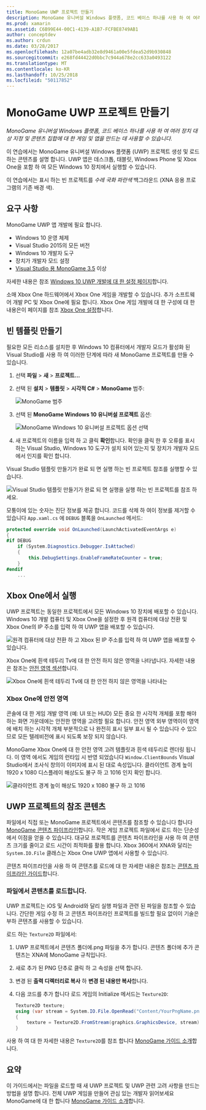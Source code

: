 ```yaml
---
title: MonoGame UWP 프로젝트 만들기
description: MonoGame 유니버설 Windows 플랫폼, 코드 베이스 하나를 사용 하 여 여러 장치 대상 지정 및 콘텐츠 집합에 대 한 게임 및 앱을 만드는 데 사용할 수 있습니다.
ms.prod: xamarin
ms.assetid: C6B99E44-00C1-4139-A1B7-FCFBE8749AB1
author: conceptdev
ms.author: crdun
ms.date: 03/28/2017
ms.openlocfilehash: 12a07be4adb32e8d9461a00e5fdea52d9b930848
ms.sourcegitcommit: e268fd44422d0bbc7c944a678e2cc633a0493122
ms.translationtype: MT
ms.contentlocale: ko-KR
ms.lasthandoff: 10/25/2018
ms.locfileid: "50117852"
---
```

# <a name="creating-a-monogame-uwp-project"></a>MonoGame UWP 프로젝트 만들기

_MonoGame 유니버설 Windows 플랫폼, 코드 베이스 하나를 사용 하 여 여러 장치 대상 지정 및 콘텐츠 집합에 대 한 게임 및 앱을 만드는 데 사용할 수 있습니다._

이 연습에서는 MonoGame 유니버설 Windows 플랫폼 (UWP) 프로젝트 생성 및 로드 하는 콘텐츠를 설명 합니다. UWP 앱은 데스크톱, 태블릿, Windows Phone 및 Xbox One을 포함 하 여 모든 Windows 10 장치에서 실행할 수 있습니다.

이 연습에서는 표시 하는 빈 프로젝트를 *수레 국화 파란색* 백그라운드 (XNA 응용 프로그램의 기존 배경 색).

## <a name="requirements"></a>요구 사항

MonoGame UWP 앱 개발에 필요 합니다.

- Windows 10 운영 체제
- Visual Studio 2015의 모든 버전
- Windows 10 개발자 도구
- 장치가 개발자 모드 설정
- [Visual Studio 용 MonoGame 3.5](http://www.monogame.net/2016/03/17/monogame-3-5/) 이상

자세한 내용은 참조 [Windows 10 UWP 개발에 대 한 설정 페이지](https://msdn.microsoft.com/windows/uwp/get-started/get-set-up)합니다.

소매 Xbox One 하드웨어에서 Xbox One 게임을 개발할 수 있습니다. 추가 소프트웨어 개발 PC 및 Xbox One에 필요 합니다. Xbox One 게임 개발에 대 한 구성에 대 한 내용은이 페이지를 참조 [Xbox One 설정](https://msdn.microsoft.com/windows/uwp/xbox-apps/index)합니다.

## <a name="creating-an-empty-template"></a>빈 템플릿 만들기

필요한 모든 리소스를 설치한 후 Windows 10 컴퓨터에서 개발자 모드가 활성화 된 Visual Studio를 사용 하 여 이러한 단계에 따라 새 MonoGame 프로젝트를 만들 수 있습니다.

1. 선택 **파일** > **새** > **프로젝트...**
1. 선택 된 **설치** > **템플릿** > **시각적 C#**   >  **MonoGame** 범주: 

    ![](uwp-images/image1.png "MonoGame 범주")

1. 선택 된 **MonoGame Windows 10 유니버설 프로젝트** 옵션: 

    ![](uwp-images/image2.png "MonoGame Windows 10 유니버설 프로젝트 옵션 선택")

1. 새 프로젝트의 이름을 입력 하 고 클릭 **확인**합니다.
확인을 클릭 한 후 오류를 표시 하는 Visual Studio, Windows 10 도구가 설치 되어 있는지 및 장치가 개발자 모드에서 인지를 확인 합니다.

Visual Studio 템플릿 만들기가 완료 되 면 실행 하는 빈 프로젝트 참조를 실행할 수 있습니다.

![](uwp-images/image3.png "Visual Studio 템플릿 만들기가 완료 되 면 실행을 실행 하는 빈 프로젝트를 참조 하세요.")

모퉁이에 있는 숫자는 진단 정보를 제공 합니다. 코드를 삭제 하 여이 정보를 제거할 수 있습니다 `App.xaml.cs` 에 `DEBUG` 블록을 `OnLaunched` 메서드:


```csharp
protected override void OnLaunched(LaunchActivatedEventArgs e)
{
#if DEBUG
    if (System.Diagnostics.Debugger.IsAttached)
    {
        this.DebugSettings.EnableFrameRateCounter = true;
    }
#endif
    ...
```

## <a name="running-on-xbox-one"></a>Xbox One에서 실행

UWP 프로젝트는 동일한 프로젝트에서 모든 Windows 10 장치에 배포할 수 있습니다. Windows 10 개발 컴퓨터 및 Xbox One을 설정한 후 원격 컴퓨터에 대상 전환 및 Xbox One의 IP 주소를 입력 하 여 UWP 앱을 배포할 수 있습니다.

![](uwp-images/remote.png "원격 컴퓨터에 대상 전환 하 고 Xbox 된 IP 주소를 입력 하 여 UWP 앱을 배포할 수 있습니다.")

Xbox One에 흰색 테두리 Tv에 대 한 안전 하지 않은 영역을 나타냅니다. 자세한 내용은 참조는 [안전 영역 섹션](#Safe_Area_on_Xbox_One)합니다.

![](uwp-images/safearea.png "Xbox One에 흰색 테두리 Tv에 대 한 안전 하지 않은 영역을 나타내는")

### <a name="safe-area-on-xbox-one"></a>Xbox One에 안전 영역

콘솔에 대 한 게임 개발 영역 (예: UI 또는 HUD) 모든 중요 한 시각적 개체를 포함 해야 하는 화면 가운데에는 안전한 영역을 고려할 필요 합니다. 안전 영역 외부 영역이이 영역에 배치 하는 시각적 개체 부분적으로 나 완전히 표시 일부 표시 될 수 있습니다 수 있으므로 모든 텔레비전에 표시 되도록 보장 되지 않습니다.

MonoGame Xbox One에 대 한 안전 영역 고려 템플릿과 흰색 테두리로 렌더링 됩니다. 이 영역 에서도 게임의 런타임 시 반영 되었습니다 `Window.ClientBounds` Visual Studio에서 조사식 창의이 이미지에 표시 된 대로 속성입니다. 클라이언트 경계 높이 1920 x 1080 디스플레이 해상도도 불구 하 고 1016 인지 확인 합니다.

![](uwp-images/clientbounds.png "클라이언트 경계 높이 해상도 1920 x 1080 불구 하 고 1016")

## <a name="referencing-content-in-uwp-projects"></a>UWP 프로젝트의 참조 콘텐츠

파일에서 직접 또는 MonoGame 프로젝트에서 콘텐츠를 참조할 수 있습니다 합니다 [MonoGame 콘텐츠 파이프라인](~/graphics-games/cocossharp/content-pipeline/index.md)합니다. 작은 게임 프로젝트 파일에서 로드 하는 단순성에서 이점을 얻을 수 있습니다. 대규모 프로젝트를 콘텐츠 파이프라인을 사용 하 여 콘텐츠 크기를 줄이고 로드 시간이 최적화를 활용 합니다. Xbox 360에서 XNA와 달리는 `System.IO.File` 클래스는 Xbox One UWP 앱에서 사용할 수 있습니다.

콘텐츠 파이프라인을 사용 하 여 콘텐츠를 로드에 대 한 자세한 내용은 참조는 [콘텐츠 파이프라인 가이드](~/graphics-games/cocossharp/content-pipeline/index.md)합니다. 

### <a name="loading-content-from-file"></a>파일에서 콘텐츠를 로드합니다.

UWP 프로젝트는 iOS 및 Android와 달리 실행 파일과 관련 된 파일을 참조할 수 있습니다. 간단한 게임 수정 하 고 콘텐츠 파이프라인 프로젝트를 빌드할 필요 없이이 기술은 부하 콘텐츠를 사용할 수 있습니다.

로드 하는 `Texture2D` 파일에서:

1. UWP 프로젝트에서 콘텐츠 폴더에.png 파일을 추가 합니다. 콘텐츠 폴더에 추가 콘텐츠는 XNA에 MonoGame 규칙입니다.
1. 새로 추가 된 PNG 단추로 클릭 하 고 속성을 선택 합니다.
1. 변경 된 **출력 디렉터리로 복사** 하 **변경 된 내용만 복사**합니다.
1. 다음 코드를 추가 합니다 로드 게임의 Initialize 메서드는 `Texture2D`:

    ```csharp
    Texture2D texture;
    using (var stream = System.IO.File.OpenRead("Content/YourPngName.png"))
    {
        texture = Texture2D.FromStream(graphics.GraphicsDevice, stream);
    }
    ```

사용 하 여 대 한 자세한 내용은 `Texture2D`를 참조 합니다 [MonoGame 가이드 소개](~/graphics-games/monogame/introduction/index.md)합니다.

## <a name="summary"></a>요약

이 가이드에서는 파일을 로드할 때 새 UWP 프로젝트 및 UWP 관련 고려 사항을 만드는 방법을 설명 합니다. 전체 UWP 게임을 만들어 관심 있는 개발자 읽어보세요 MonoGame에 대 한 합니다 [MonoGame 가이드 소개](~/graphics-games/monogame/introduction/index.md)합니다.
